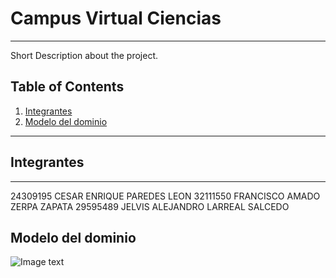 # Campus Virtual Ciencias
***
Short Description about the project.

## Table of Contents
1. [Integrantes](#integrantes)
2. [Modelo del dominio](#modelo-del-dominio)

***
## Integrantes
***
24309195    CESAR ENRIQUE     PAREDES LEON
32111550    FRANCISCO AMADO    ZERPA ZAPATA
29595489    JELVIS ALEJANDRO    LARREAL SALCEDO

## Modelo del dominio
![Image text](/path/to/the/screenshot.png)
